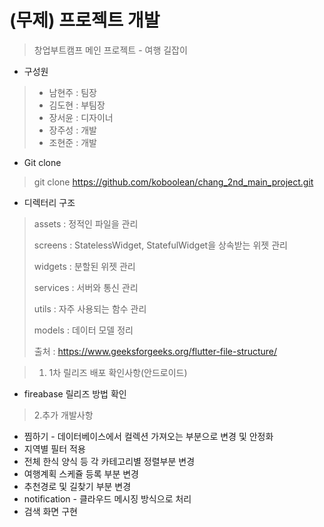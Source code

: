 # (무제) 프로젝트 개발

> 창업부트캠프 메인 프로젝트 - 여행 길잡이

* 구성원
>- 남현주 : 팀장
>- 김도현 : 부팀장
>- 장서윤 : 디자이너
>- 장주성 : 개발
>- 조현준 : 개발


*  Git clone 
> git clone https://github.com/koboolean/chang_2nd_main_project.git

* 디렉터리 구조
> assets : 정적인 파일을 관리
> 
> screens : StatelessWidget, StatefulWidget을 상속받는 위젯 관리
> 
> widgets : 분할된 위젯 관리
> 
> services : 서버와 통신 관리
> 
> utils : 자주 사용되는 함수 관리
> 
> models : 데이터 모델 정리
> 
> 출처 : https://www.geeksforgeeks.org/flutter-file-structure/



>1. 1차 릴리즈 배포 확인사항(안드로이드)
* fireabase 릴리즈 방법 확인



>2.추가 개발사항
*  찜하기 - 데이터베이스에서 컬렉션 가져오는 부분으로 변경 및 안정화
* 지역별 필터 적용
* 전체 한식 양식 등 각 카테고리별 정렬부분 변경
* 여행계획 스케쥴 등록 부분 변경
* 추천경로 및 길찾기 부분 변경
* notification - 클라우드 메시징 방식으로 처리
* 검색 화면 구현
